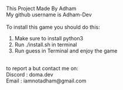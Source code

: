 This Project Made By Adham <br>
My github username is Adham-Dev <br>
<br>
To install this game you should do this: <br>
1. Make sure to install python3
2. Run ./install.sh in terminal
3. Run guess in Terminal and enjoy the game 
 <br>
to report a but contact me on: <br>
Discord : doma.dev <br>
Email : iamnotadham@gmail.com
